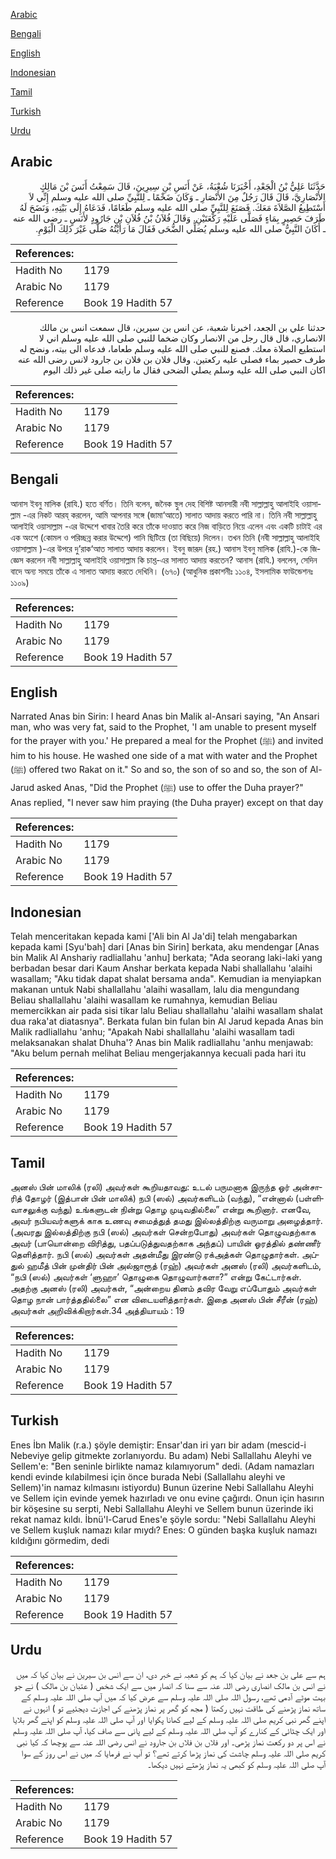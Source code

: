 [Arabic](#arabic)

[Bengali](#bengali)

[English](#english)

[Indonesian](#indonesian)

[Tamil](#tamil)

[Turkish](#turkish)

[Urdu](#urdu)

## Arabic


<div dir="rtl" lang="ar" style={{fontSize:'larger',backgroundColor:'#f8f9fa',padding:20}}>
حَدَّثَنَا عَلِيُّ بْنُ الْجَعْدِ، أَخْبَرَنَا شُعْبَةُ، عَنْ أَنَسِ بْنِ سِيرِينَ، قَالَ سَمِعْتُ أَنَسَ بْنَ مَالِكٍ الأَنْصَارِيَّ، قَالَ قَالَ رَجُلٌ مِنَ الأَنْصَارِ ـ وَكَانَ ضَخْمًا ـ لِلنَّبِيِّ صلى الله عليه وسلم إِنِّي لاَ أَسْتَطِيعُ الصَّلاَةَ مَعَكَ‏.‏ فَصَنَعَ لِلنَّبِيِّ صلى الله عليه وسلم طَعَامًا، فَدَعَاهُ إِلَى بَيْتِهِ، وَنَضَحَ لَهُ طَرَفَ حَصِيرٍ بِمَاءٍ فَصَلَّى عَلَيْهِ رَكْعَتَيْنِ‏.‏ وَقَالَ فُلاَنُ بْنُ فُلاَنِ بْنِ جَارُودٍ لأَنَسٍ ـ رضى الله عنه ـ أَكَانَ النَّبِيُّ صلى الله عليه وسلم يُصَلِّي الضُّحَى فَقَالَ مَا رَأَيْتُهُ صَلَّى غَيْرَ ذَلِكَ الْيَوْمِ‏.‏
</div>
<div style={{backgroundColor:'#f8f9fa',padding:20, marginBottom: 10}}><table> <thead> <tr> <th>References:</th> <th></th> </tr> </thead> <tbody><tr><td>Hadith No</td><td>1179</td></tr><tr><td>Arabic No</td><td>1179</td></tr><tr><td>Reference</td><td>Book 19 Hadith 57</td></tr></tbody></table></div>


<div dir="rtl" lang="ar" style={{fontSize:'larger',backgroundColor:'#f8f9fa',padding:20}}>
حدثنا علي بن الجعد، اخبرنا شعبة، عن انس بن سيرين، قال سمعت انس بن مالك الانصاري، قال قال رجل من الانصار وكان ضخما للنبي صلى الله عليه وسلم اني لا استطيع الصلاة معك. فصنع للنبي صلى الله عليه وسلم طعاما، فدعاه الى بيته، ونضح له طرف حصير بماء فصلى عليه ركعتين. وقال فلان بن فلان بن جارود لانس رضى الله عنه اكان النبي صلى الله عليه وسلم يصلي الضحى فقال ما رايته صلى غير ذلك اليوم
</div>
<div style={{backgroundColor:'#f8f9fa',padding:20, marginBottom: 10}}><table> <thead> <tr> <th>References:</th> <th></th> </tr> </thead> <tbody><tr><td>Hadith No</td><td>1179</td></tr><tr><td>Arabic No</td><td>1179</td></tr><tr><td>Reference</td><td>Book 19 Hadith 57</td></tr></tbody></table></div>

## Bengali


<div dir="ltr" lang="bn" style={{fontSize:'larger',backgroundColor:'#f8f9fa',padding:20}}>
আনাস ইবনু মালিক (রাযি.) হতে বর্ণিত। তিনি বলেন, জনৈক স্থুল দেহ বিশিষ্ট আনসারী নবী সাল্লাল্লাহু আলাইহি ওয়াসাল্লাম -এর নিকট আরয্ করলেন, আমি আপনার সঙ্গে (জামা‘আতে) সালাত আদায় করতে পারি না। তিনি নবী সাল্লাল্লাহু আলাইহি ওয়াসাল্লাম -এর উদ্দেশে খাবার তৈরি করে তাঁকে দাওয়াত করে নিজ বাড়িতে নিয়ে এলেন এবং একটি চাটাই এর এক অংশে (কোমল ও পরিচ্ছন্ন করার উদ্দেশে) পানি ছিটিয়ে (তা বিছিয়ে) দিলেন। তখন তিনি (নবী সাল্লাল্লাহু আলাইহি ওয়াসাল্লাম )-এর উপরে দু’রাক‘আত সালাত আদায় করলেন। ইবনু জারূদ (রহ.) আনাস ইবনু মালিক (রাযি.)-কে জিজ্ঞেস করলেন নবী সাল্লাল্লাহু আলাইহি ওয়াসাল্লাম কি চাশ্ত-এর সালাত আদায় করতেন? আনাস (রাযি.) বললেন, সেদিন বাদে অন্য সময়ে তাঁকে এ সালাত আদায় করতে দেখিনি। (৬৭০) (আধুনিক প্রকাশনীঃ ১১০৪, ইসলামিক ফাউন্ডেশনঃ ১১০৯)
</div>
<div style={{backgroundColor:'#f8f9fa',padding:20, marginBottom: 10}}><table> <thead> <tr> <th>References:</th> <th></th> </tr> </thead> <tbody><tr><td>Hadith No</td><td>1179</td></tr><tr><td>Arabic No</td><td>1179</td></tr><tr><td>Reference</td><td>Book 19 Hadith 57</td></tr></tbody></table></div>

## English


<div dir="ltr" lang="en" style={{fontSize:'larger',backgroundColor:'#f8f9fa',padding:20}}>
Narrated Anas bin Sirin: I heard Anas bin Malik al-Ansari saying, "An Ansari man, who was very fat, said to the Prophet, 'I am unable to present myself for the prayer with you.' He prepared a meal for the Prophet (ﷺ) and invited him to his house. He washed one side of a mat with water and the Prophet (ﷺ) offered two Rakat on it." So and so, the son of so and so, the son of Al-Jarud asked Anas, "Did the Prophet (ﷺ) use to offer the Duha prayer?" Anas replied, "I never saw him praying (the Duha prayer) except on that day
</div>
<div style={{backgroundColor:'#f8f9fa',padding:20, marginBottom: 10}}><table> <thead> <tr> <th>References:</th> <th></th> </tr> </thead> <tbody><tr><td>Hadith No</td><td>1179</td></tr><tr><td>Arabic No</td><td>1179</td></tr><tr><td>Reference</td><td>Book 19 Hadith 57</td></tr></tbody></table></div>

## Indonesian


<div dir="ltr" lang="id" style={{fontSize:'larger',backgroundColor:'#f8f9fa',padding:20}}>
Telah menceritakan kepada kami ['Ali bin Al Ja'di] telah mengabarkan kepada kami [Syu'bah] dari [Anas bin Sirin] berkata, aku mendengar [Anas bin Malik Al Anshariy radliallahu 'anhu] berkata; "Ada seorang laki-laki yang berbadan besar dari Kaum Anshar berkata kepada Nabi shallallahu 'alaihi wasallam; "Aku tidak dapat shalat bersama anda". Kemudian ia menyiapkan makanan untuk Nabi shallallahu 'alaihi wasallam, lalu dia mengundang Beliau shallallahu 'alaihi wasallam ke rumahnya, kemudian Beliau memercikkan air pada sisi tikar lalu Beliau shallallahu 'alaihi wasallam shalat dua raka'at diatasnya". Berkata fulan bin fulan bin Al Jarud kepada Anas bin Malik radliallahu 'anhu; "Apakah Nabi shallallahu 'alaihi wasallam tadi melaksanakan shalat Dhuha'? Anas bin Malik radliallahu 'anhu menjawab: "Aku belum pernah melihat Beliau mengerjakannya kecuali pada hari itu
</div>
<div style={{backgroundColor:'#f8f9fa',padding:20, marginBottom: 10}}><table> <thead> <tr> <th>References:</th> <th></th> </tr> </thead> <tbody><tr><td>Hadith No</td><td>1179</td></tr><tr><td>Arabic No</td><td>1179</td></tr><tr><td>Reference</td><td>Book 19 Hadith 57</td></tr></tbody></table></div>

## Tamil


<div dir="ltr" lang="ta" style={{fontSize:'larger',backgroundColor:'#f8f9fa',padding:20}}>
அனஸ் பின் மாலிக் (ரலி) அவர்கள் கூறியதாவது: உடல் பருமனாக இருந்த ஓர் அன்சாரித் தோழர் (இத்பான் பின் மாலிக்) நபி (ஸல்) அவர்களிடம் (வந்து), “என்னால் (பள்ளிவாசலுக்கு வந்து) உங்களுடன் நின்று தொழ முடிவதில்லை” என்று கூறினார். எனவே, அவர் நபியவர்களுக் காக உணவு சமைத்துத் தமது இல்லத்திற்கு வருமாறு அழைத்தார். (அவரது இல்லத்திற்கு நபி (ஸல்) அவர்கள் சென்றபோது) அவர்கள் தொழுவதற்காக அவர் (பாயொன்றை விரித்து, பதப்படுத்துவதற்காக அந்தப்) பாயின் ஓரத்தில் தண்ணீர் தெளித்தார். நபி (ஸல்) அவர்கள் அதன்மீது இரண்டு ரக்அத்கள் தொழுதார்கள். அப்துல் ஹமீத் பின் முன்திர் பின் அல்ஜாரூத் (ரஹ்) அவர்கள் அனஸ் (ரலி) அவர்களிடம், “நபி (ஸல்) அவர்கள் ‘ளுஹா’ தொழுகை தொழுவார்களா?” என்று கேட்டார்கள். அதற்கு அனஸ் (ரலி) அவர்கள், “அன்றைய தினம் தவிர வேறு எப்போதும் அவர்கள் தொழ நான் பார்த்ததில்லை” என விடையளித்தார்கள். இதை அனஸ் பின் சீரீன் (ரஹ்) அவர்கள் அறிவிக்கிறார்கள்.34 அத்தியாயம் : 19
</div>
<div style={{backgroundColor:'#f8f9fa',padding:20, marginBottom: 10}}><table> <thead> <tr> <th>References:</th> <th></th> </tr> </thead> <tbody><tr><td>Hadith No</td><td>1179</td></tr><tr><td>Arabic No</td><td>1179</td></tr><tr><td>Reference</td><td>Book 19 Hadith 57</td></tr></tbody></table></div>

## Turkish


<div dir="ltr" lang="tr" style={{fontSize:'larger',backgroundColor:'#f8f9fa',padding:20}}>
Enes İbn Malik (r.a.) şöyle demiştir: Ensar'dan iri yarı bir adam (mescid-i Nebeviye gelip gitmekte zorlanıyordu. Bu adam) Nebi Sallallahu Aleyhi ve Sellem'e: "Ben seninle birlikte namaz kılamıyorum" dedi. (Adam namazları kendi evinde kılabilmesi için önce burada Nebi (Sallallahu aleyhi ve Sellem)'in namaz kılmasını istiyordu) Bunun üzerine Nebi Sallallahu Aleyhi ve Sellem için evinde yemek hazırladı ve onu evine çağırdı. Onun için hasırın bir köşesine su serpti, Nebi Sallallahu Aleyhi ve Sellem bunun üzerinde iki rekat namaz kıldı. İbnü'l-Carud Enes'e şöyle sordu: "Nebi Sallallahu Aleyhi ve Sellem kuşluk namazı kılar mıydı? Enes: O günden başka kuşluk namazı kıldığını görmedim, dedi
</div>
<div style={{backgroundColor:'#f8f9fa',padding:20, marginBottom: 10}}><table> <thead> <tr> <th>References:</th> <th></th> </tr> </thead> <tbody><tr><td>Hadith No</td><td>1179</td></tr><tr><td>Arabic No</td><td>1179</td></tr><tr><td>Reference</td><td>Book 19 Hadith 57</td></tr></tbody></table></div>

## Urdu


<div dir="rtl" lang="ur" style={{fontSize:'larger',backgroundColor:'#f8f9fa',padding:20}}>
ہم سے علی بن جعد نے بیان کیا کہ ہم کو شعبہ نے خبر دی، ان سے انس بن سیرین نے بیان کیا کہ میں نے انس بن مالک انصاری رضی اللہ عنہ سے سنا کہ انصار میں سے ایک شخص ( عتبان بن مالک ) نے جو بہت موٹے آدمی تھے، رسول اللہ صلی اللہ علیہ وسلم سے عرض کیا کہ میں آپ صلی اللہ علیہ وسلم کے ساتھ نماز پڑھنے کی طاقت نہیں رکھتا ( مجھ کو گھر پر نماز پڑھنے کی اجازت دیجئیے تو ) انہوں نے اپنے گھر نبی کریم صلی اللہ علیہ وسلم کے لیے کھانا پکوایا اور آپ صلی اللہ علیہ وسلم کو اپنے گھر بلایا اور ایک چٹائی کے کنارے کو آپ صلی اللہ علیہ وسلم کے لیے پانی سے صاف کیا، آپ صلی اللہ علیہ وسلم نے اس پر دو رکعت نماز پڑھی۔ اور فلاں بن فلاں بن جارود نے انس رضی اللہ عنہ سے پوچھا کہ کیا نبی کریم صلی اللہ علیہ وسلم چاشت کی نماز پڑھا کرتے تھے؟ تو آپ نے فرمایا کہ میں نے اس روز کے سوا آپ صلی اللہ علیہ وسلم کو کبھی یہ نماز پڑھتے نہیں دیکھا۔
</div>
<div style={{backgroundColor:'#f8f9fa',padding:20, marginBottom: 10}}><table> <thead> <tr> <th>References:</th> <th></th> </tr> </thead> <tbody><tr><td>Hadith No</td><td>1179</td></tr><tr><td>Arabic No</td><td>1179</td></tr><tr><td>Reference</td><td>Book 19 Hadith 57</td></tr></tbody></table></div>